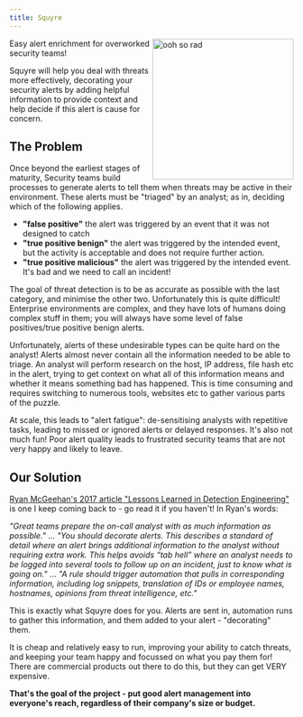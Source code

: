 ```yaml
---
title: Squyre
---
```

<img src="https://media.giphy.com/media/l0MYylLtnC1ADCGys/giphy.gif" alt="ooh so rad" width="250" align="right" />

Easy alert enrichment for overworked security teams!

Squyre will help you deal with threats more effectively, decorating your security alerts by adding helpful information to provide context and help decide if this alert is cause for concern.

## The Problem

Once beyond the earliest stages of maturity, Security teams build processes to generate alerts to tell them when threats may be active in their environment. These alerts must be "triaged" by an analyst; as in, deciding which of the following applies.

- **"false positive"** the alert was triggered by an event that it was not designed to catch
- **"true positive benign"** the alert was triggered by the intended event, but the activity is acceptable and does not require further action.
- **"true positive malicious"** the alert was triggered by the intended event. It's bad and we need to call an incident!

The goal of threat detection is to be as accurate as possible with the last category, and minimise the other two. Unfortunately this is quite difficult! Enterprise environments are complex, and they have lots of humans doing complex stuff in them; you will always have some level of false positives/true positive benign alerts.

Unfortunately, alerts of these undesirable types can be quite hard on the analyst! Alerts almost never contain all the information needed to be able to triage. An analyst will perform research on the host, IP address, file hash etc in the alert, trying to get context on what all of this information means and whether it means something bad has happened. This is time consuming and requires switching to numerous tools, websites etc to gather various parts of the puzzle.

At scale, this leads to "alert fatigue": de-sensitising analysts with repetitive tasks, leading to missed or ignored alerts or delayed responses. It's also not much fun! Poor alert quality leads to frustrated security teams that are not very happy and likely to leave.

## Our Solution

[Ryan McGeehan's 2017 article "Lessons Learned in Detection Engineering"](https://medium.com/starting-up-security/lessons-learned-in-detection-engineering-304aec709856
) is one I keep coming back to - go read it if you haven't! In Ryan's words:

*"Great teams prepare the on-call analyst with as much information as possible."*
...
*"You should decorate alerts. This describes a standard of detail where an alert brings additional information to the analyst without requiring extra work. This helps avoids “tab hell” where an analyst needs to be logged into several tools to follow up on an incident, just to know what is going on."*
...
*"A rule should trigger automation that pulls in corresponding information, including log snippets, translation of IDs or employee names, hostnames, opinions from threat intelligence, etc."*

This is exactly what Squyre does for you. Alerts are sent in, automation runs to gather this information, and them added to your alert - "decorating" them.

It is cheap and relatively easy to run, improving your ability to catch threats, and keeping your team happy and focussed on what you pay them for! There are commercial products out there to do this, but they can get VERY expensive.

**That's the goal of the project - put good alert management into everyone's reach, regardless of their company's size or budget.**